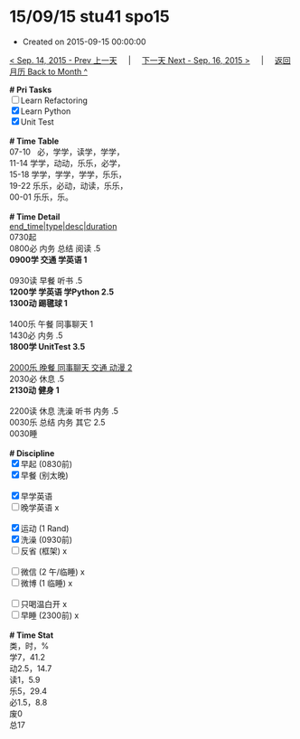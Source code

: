 # 15/09/15 stu41 spo15

- Created on 2015-09-15 00:00:00

[< Sep. 14, 2015 - Prev 上一天](/lifelogs/2015/09/d14.md) &nbsp; &nbsp; | &nbsp; &nbsp; [下一天 Next - Sep. 16, 2015 >](/lifelogs/2015/09/d16.md) &nbsp; &nbsp; |  &nbsp; &nbsp; [返回月历 Back to Month ^](/lifelogs/2015/09/index.md)
<br/><div><strong># Pri Tasks</strong></div><div><input type="checkbox"/>Learn Refactoring</div><div><input checked="true" type="checkbox"/>Learn Python</div><div><input checked="true" type="checkbox"/>Unit Test<br/></div><div><br/></div><div><b># Time Table</b></div><div>07-10   必，学学，读学，学学，</div><div>11-14 学学，动动，乐乐，必学，</div><div>15-18 学学，学学，学学，乐乐，</div><div>19-22 乐乐，必动，动读，乐乐，</div><div>00-01 乐乐，乐。</div><div><br/></div><div><b># Time Detail</b></div><div><u>end_time|type|desc|duration</u></div><div>0730起</div><div>0800必 内务 总结 阅读 .5</div><div><b>0900学 交通 学英语 1</b></div><div><b><br/></b></div><div>0930读 早餐 听书 .5</div><div><strong>1200学 学英语 学Python 2.5</strong></div><div><b>1300动 踢毽球 1</b></div><div><br/></div><div>1400乐 午餐 同事聊天 1</div><div>1430必 内务 .5</div><div><strong>1800学 UnitTest 3.5</strong></div><div><br/></div><div><u>2000乐 晚餐 同事聊天 交通 动漫 2</u></div><div>2030必 休息 .5</div><div><b>2130动 健身 1</b></div><div><b><br/></b></div><div>2200读 休息 洗澡 听书 内务 .5</div><div>0030乐 总结 内务 其它 2.5</div><div>0030睡</div><div><br/></div><div><b># Discipline</b></div><div><input checked="true" type="checkbox"/>早起 (0830前) </div><div><input checked="true" type="checkbox"/>早餐 (别太晚) </div><div><br/></div><div><input checked="true" type="checkbox"/>早学英语 </div><div><input type="checkbox"/>晚学英语 x</div><div><br/></div><div><input checked="true" type="checkbox"/>运动 (1 Rand) </div><div><input checked="true" type="checkbox"/>洗澡 (0930前) </div><div><input type="checkbox"/>反省 (框架) x</div><div><br/></div><div><input type="checkbox"/>微信 (2 午/临睡) x</div><div><input type="checkbox"/>微博 (1 临睡) x</div><div><br/></div><div><input type="checkbox"/>只喝温白开 x</div><div><input type="checkbox"/>早睡 (2300前) x</div><div><br/></div><div><b># Time Stat</b></div><div>类，时，%<br clear="none"/>学7，41.2<br clear="none"/>动2.5，14.7<br clear="none"/>读1，5.9<br clear="none"/>乐5，29.4<br clear="none"/>必1.5，8.8<br clear="none"/>废0</div><div>总17</div>
